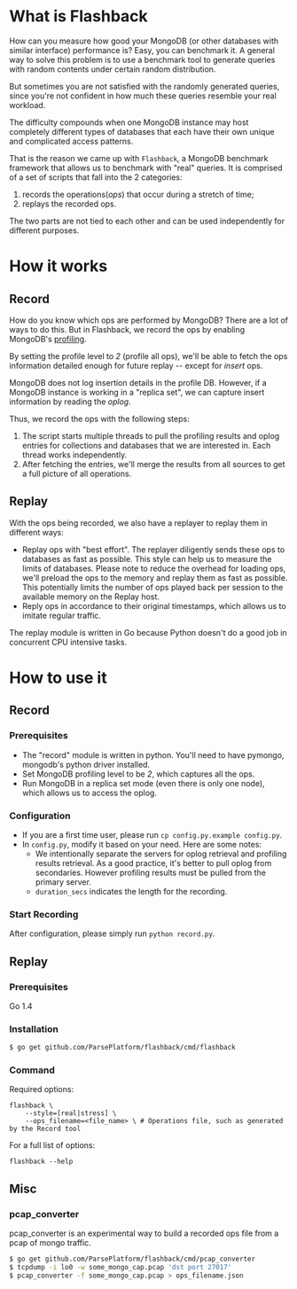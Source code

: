 # What is Flashback

How can you measure how good your MongoDB (or other databases with similar interface) performance is? Easy, you can benchmark it. A general way to solve this problem is to use a benchmark tool to generate queries with random contents under certain random distribution.

But sometimes you are not satisfied with the randomly generated queries, since you're not confident in how much these queries resemble your real workload.

The difficulty compounds when one MongoDB instance may host completely different types of databases that each have their own unique and complicated access patterns.

That is the reason we came up with `Flashback`, a MongoDB benchmark framework that allows us to benchmark with "real" queries. It is comprised of a set of scripts that fall into the 2 categories:

1. records the operations(_ops_) that occur during a stretch of time;
2. replays the recorded ops.

The two parts are not tied to each other and can be used independently for different purposes.

# How it works

## Record

How do you know which ops are performed by MongoDB? There are a lot of ways to do this. But in Flashback, we record the ops by enabling MongoDB's [profiling](http://docs.mongodb.org/manual/reference/command/profile/).

By setting the profile level to _2_ (profile all ops), we'll be able to fetch the ops information detailed enough for future replay -- except for _insert_ ops.

MongoDB does not log insertion details in the profile DB. However, if a MongoDB instance is working in a "replica set", we can capture insert information by reading the _oplog_.

Thus, we record the ops with the following steps:

1. The script starts multiple threads to pull the profiling results and oplog entries for collections and databases that we are interested in. Each thread works independently.
2. After fetching the entries, we'll merge the results from all sources to get a full picture of all operations.

## Replay

With the ops being recorded, we also have a replayer to replay them in different ways:

* Replay ops with "best effort". The replayer diligently sends these ops to databases as fast as possible. This style can help us to measure the limits of databases. Please note to reduce the overhead for loading ops, we'll preload the ops to the memory and replay them as fast as possible. This potentially limits the number of ops played back per session to the available memory on the Replay host.
* Reply ops in accordance to their original timestamps, which allows us to imitate regular traffic.

The replay module is written in Go because Python doesn't do a good job in concurrent CPU intensive tasks.

# How to use it

## Record

### Prerequisites

* The "record" module is written in python. You'll need to have pymongo, mongodb's python driver installed.
* Set MongoDB profiling level to be _2_, which captures all the ops.
* Run MongoDB in a replica set mode (even there is only one node), which allows us to access the oplog.

### Configuration

* If you are a first time user, please run `cp config.py.example config.py`.
* In `config.py`, modify it based on your need. Here are some notes:
    * We intentionally separate the servers for oplog retrieval and profiling results retrieval. As a good practice, it's better to pull oplog from secondaries. However profiling results must be pulled from the primary server.
    * `duration_secs` indicates the length for the recording.

### Start Recording

After configuration, please simply run `python record.py`.

## Replay

### Prerequisites

Go 1.4

### Installation

```sh
$ go get github.com/ParsePlatform/flashback/cmd/flashback
```

### Command
Required options:

    flashback \
        --style=[real|stress] \
        --ops_filename=<file_name> \ # Operations file, such as generated by the Record tool

For a full list of options:

    flashback --help

## Misc

### pcap_converter

pcap_converter is an experimental way to build a recorded ops file from a pcap of mongo traffic.

```sh
$ go get github.com/ParsePlatform/flashback/cmd/pcap_converter
$ tcpdump -i lo0 -w some_mongo_cap.pcap 'dst port 27017'
$ pcap_converter -f some_mongo_cap.pcap > ops_filename.json
```


